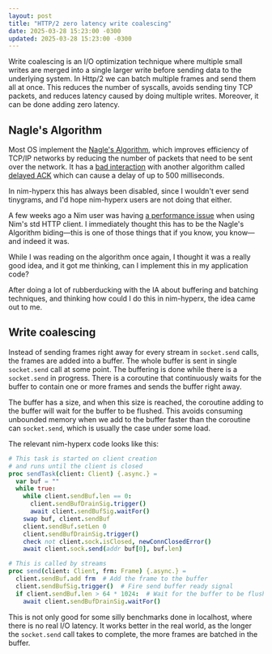 ```yaml
---
layout: post
title: "HTTP/2 zero latency write coalescing"
date: 2025-03-28 15:23:00 -0300
updated: 2025-03-28 15:23:00 -0300
---
```


Write coalescing is an I/O optimization technique where multiple small writes are merged into a single larger write before sending data to the underlying system. In Http/2 we can batch multiple frames and send them all at once. This reduces the number of syscalls, avoids sending tiny TCP packets, and reduces latency caused by doing multiple writes. Moreover, it can be done adding zero latency.

## Nagle's Algorithm

Most OS implement the [Nagle's Algorithm](https://en.wikipedia.org/wiki/Nagle%27s_algorithm), which improves efficiency of TCP/IP networks by reducing the number of packets that need to be sent over the network. It has a [bad interaction](https://en.wikipedia.org/wiki/Nagle%27s_algorithm#Interaction_with_delayed_ACK) with another algorithm called [delayed ACK](https://en.wikipedia.org/wiki/TCP_delayed_acknowledgment) which can cause a delay of up to 500 milliseconds.

In nim-hyperx this has always been disabled, since I wouldn't ever send tinygrams, and I'd hope nim-hyperx users are not doing that either.

A few weeks ago a Nim user was having [a performance issue](https://github.com/nim-lang/Nim/issues/24741) when using Nim's std HTTP client. I immediately thought this has to be the Nagle's Algorithm biding—this is one of those things that if you know, you know—and indeed it was.

While I was reading on the algorithm once again, I thought it was a really good idea, and it got me thinking, can I implement this in my application code?

After doing a lot of rubberducking with the IA about buffering and batching techniques, and thinking how could I do this in nim-hyperx, the idea came out to me.

## Write coalescing

Instead of sending frames right away for every stream in `socket.send` calls, the frames are added into a buffer. The whole buffer is sent in single `socket.send` call at some point. The buffering is done while there is a `socket.send` in progress. There is a coroutine that continuously waits for the buffer to contain one or more frames and sends the buffer right away.

The buffer has a size, and when this size is reached, the coroutine adding to the buffer will wait for the buffer to be flushed. This avoids consuming unbounded memory when we add to the buffer faster than the coroutine can `socket.send`, which is usually the case under some load.

The relevant nim-hyperx code looks like this:

```nim
# This task is started on client creation
# and runs until the client is closed
proc sendTask(client: Client) {.async.} =
  var buf = ""
  while true:
    while client.sendBuf.len == 0:
      client.sendBufDrainSig.trigger()
      await client.sendBufSig.waitFor()
    swap buf, client.sendBuf
    client.sendBuf.setLen 0
    client.sendBufDrainSig.trigger()
    check not client.sock.isClosed, newConnClosedError()
    await client.sock.send(addr buf[0], buf.len)

# This is called by streams
proc send(client: Client, frm: Frame) {.async.} =
  client.sendBuf.add frm  # Add the frame to the buffer
  client.sendBufSig.trigger()  # Fire send buffer ready signal
  if client.sendBuf.len > 64 * 1024:  # Wait for the buffer to be flushed if size > 64KB
    await client.sendBufDrainSig.waitFor()
```

This is not only good for some silly benchmarks done in localhost, where there is no real I/O latency. It works better in the real world, as the longer the `socket.send` call takes to complete, the more frames are batched in the buffer.
